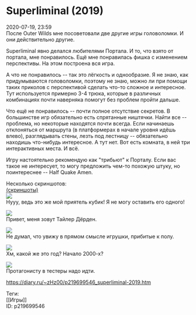 Superliminal (2019)
====================

   
 2020-07-19, 23:59   
  После Outer Wilds мне посоветовали две другие игры головоломки. И они действительно другие.   
   
 Superliminal явно делался любителями Портала. И то, что взято от портала, мне понравилось. Ещё мне понравилась фишка с изменением перспективы. На этом построена вся игра.   
   
 А что не понравилось -- так это лёгкость и однообразие. Я не знаю, как придумываются головоломки, поэтому не знаю, можно ли при помощи таких приколов с перспективой сделать что-то сложное и интересное. Тут используется примерно 3-4 трюка, которые в различных комбинациях почти наверняка помогут без проблем пройти дальше.   
   
 Что ещё не понравилось -- почти полное отсутствие секретов. В большинстве игр обязательно есть спрятанные ништячки. Найти все -- проблема, но некоторые находятся почти всегда. Если начинаешь отклоняться от маршрута (в платформерах в начале уровня идёшь влево), разглядывать стены, лезть под лестницу -- обязательно находишь что-нибудь интересное. А тут нет. Вот есть комната, в ней три интерактивных места. И всё.   
   
 Игру настоятельно рекомендую как "трибьют" к Порталу. Если вас такое не интересует, то могу предложить чем-то похожую штуку, но поинтереснее -- Half Quake Amen.   
   
 Несколько скриншотов:   
  [(скриншоты)](https://zHz00.diary.ru/p219699546.htm?index=1#linkmore219699546m1)       
  [![](https://i.imgur.com/hJAJotXl.jpg)](https://i.imgur.com/hJAJotX.jpg)    
 Нууу, ведь это же мой приятель кубик! Я не могу оставить его одного!   
   
  [![](https://i.imgur.com/qNFydcMl.jpg)](https://i.imgur.com/qNFydcM.jpg)    
 Привет, меня зовут Тайлер Дёрден.   
   
  [![](https://i.imgur.com/wYWhR23l.jpg)](https://i.imgur.com/wYWhR23.jpg)    
 Не думал, что увижу в прямом смысле игрушки, прибитые к полу.   
   
  [![](https://i.imgur.com/DegZkEJl.jpg)](https://i.imgur.com/DegZkEJ.jpg)    
 Хм, какой же это год? Начало 2000-х?   
   
  [![](https://i.imgur.com/zolMcwll.jpg)](https://i.imgur.com/zolMcwl.jpg)    
 Протагонисту в тестеры надо идти.   
   
      
    
 <https://diary.ru/~zHz00/p219699546_superliminal-2019.htm>   
   
 Теги:   
 [[Игры]]   
 ID: p219699546